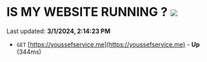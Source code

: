 # IS MY WEBSITE RUNNING ? [![](https://img.shields.io/static/v1?label=Sponsor&message=%E2%9D%A4&logo=GitHub&color=%23fe8e86)](https://github.com/sponsors/<username>)

Last updated: **3/1/2024, 2:14:23 PM**

- `GET` [https://youssefservice.me](https://youssefservice.me) - **Up** (344ms)
